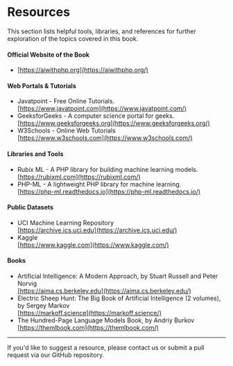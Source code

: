 # Resources

This section lists helpful tools, libraries, and references for further exploration of the topics covered in this book.

#### Official Website of the Book

* [https://aiwithphp.org](https://aiwithphp.org/)

#### Web Portals & Tutorials

* Javatpoint - Free Online Tutorials.\
  [https://www.javatpoint.com](https://www.javatpoint.com/)
* GeeksforGeeks - A computer science portal for geeks.\
  [https://www.geeksforgeeks.org](https://www.geeksforgeeks.org/)
* W3Schools - Online Web Tutorials\
  [https://www.w3schools.com](https://www.w3schools.com/)

#### Libraries and Tools

* Rubix ML - A PHP library for building machine learning models.\
  [https://rubixml.com](https://rubixml.com/)
* PHP-ML - A lightweight PHP library for machine learning.\
  [https://php-ml.readthedocs.io](https://php-ml.readthedocs.io/)

#### Public Datasets

* UCI Machine Learning Repository\
  [https://archive.ics.uci.edu](https://archive.ics.uci.edu/)
* Kaggle\
  [https://www.kaggle.com](https://www.kaggle.com/)

#### Books

* Artificial Intelligence: A Modern Approach, by Stuart Russell and Peter Norvig\
  [https://aima.cs.berkeley.edu](https://aima.cs.berkeley.edu/)
* Electric Sheep Hunt: The Big Book of Artificial Intelligence (2 volumes), by Sergey Markov\
  [https://markoff.science](https://markoff.science/)
* The Hundred-Page Language Models Book, by Andriy Burkov\
  [https://themlbook.com](https://themlbook.com/)

***

If you'd like to suggest a resource, please contact us or submit a pull request via our GitHub repository.

